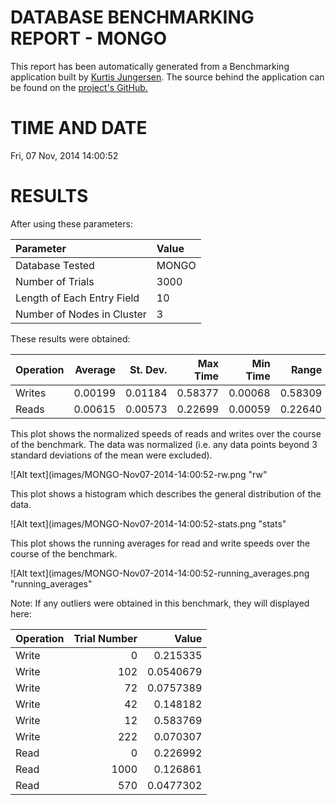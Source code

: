 DATABASE BENCHMARKING REPORT - MONGO
=========================================

This report has been automatically generated from a Benchmarking application
built by [Kurtis Jungersen](http://kmjungersen.com).  The source behind the application can be found on the [project's GitHub.](https://github.com/kmjungersen/DB-Benchmarking)

TIME AND DATE
=============

Fri, 07 Nov, 2014 14:00:52


RESULTS
=======

After using these parameters:

| Parameter                  | Value   |
|:---------------------------|:--------|
| Database Tested            | MONGO   |
| Number of Trials           | 3000    |
| Length of Each Entry Field | 10      |
| Number of Nodes in Cluster | 3       |

These results were obtained:

| Operation   |   Average |   St. Dev. |   Max Time |   Min Time |   Range |
|:------------|----------:|-----------:|-----------:|-----------:|--------:|
| Writes      |   0.00199 |    0.01184 |    0.58377 |    0.00068 | 0.58309 |
| Reads       |   0.00615 |    0.00573 |    0.22699 |    0.00059 | 0.22640 |

This plot shows the normalized speeds of reads and writes over the course of the benchmark.  The data was normalized (i.e. any data points beyond 3 standard deviations of the mean were excluded).

![Alt text](images/MONGO-Nov07-2014-14:00:52-rw.png "rw"

This plot shows a histogram which describes the general distribution of the data.

![Alt text](images/MONGO-Nov07-2014-14:00:52-stats.png "stats"

This plot shows the running averages for read and write speeds over the course of the benchmark.

![Alt text](images/MONGO-Nov07-2014-14:00:52-running_averages.png "running_averages"

Note: If any outliers were obtained in this benchmark, they will displayed here:

| Operation   |   Trial Number |     Value |
|:------------|---------------:|----------:|
| Write       |              0 | 0.215335  |
| Write       |            102 | 0.0540679 |
| Write       |             72 | 0.0757389 |
| Write       |             42 | 0.148182  |
| Write       |             12 | 0.583769  |
| Write       |            222 | 0.070307  |
| Read        |              0 | 0.226992  |
| Read        |           1000 | 0.126861  |
| Read        |            570 | 0.0477302 |